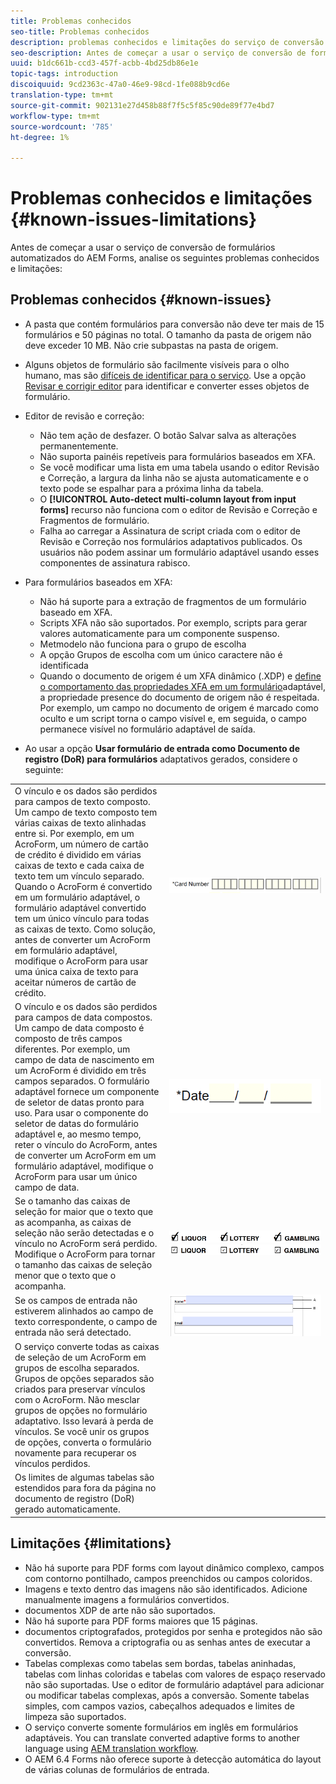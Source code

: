 ```yaml
---
title: Problemas conhecidos
seo-title: Problemas conhecidos
description: problemas conhecidos e limitações do serviço de conversão de formulários automatizados
seo-description: Antes de começar a usar o serviço de conversão de formulários automatizados do AEM Forms, saiba mais sobre os problemas conhecidos e as limitações do serviço
uuid: b1dc661b-ccd3-457f-acbb-4bd25db86e1e
topic-tags: introduction
discoiquuid: 9cd2363c-47a0-46e9-98cd-1fe088b9cd6e
translation-type: tm+mt
source-git-commit: 902131e27d458b88f7f5c5f85c90de89f77e4bd7
workflow-type: tm+mt
source-wordcount: '785'
ht-degree: 1%

---
```


# Problemas conhecidos e limitações {#known-issues-limitations}

Antes de começar a usar o serviço de conversão de formulários automatizados do AEM Forms, analise os seguintes problemas conhecidos e limitações:

## Problemas conhecidos {#known-issues}

* A pasta que contém formulários para conversão não deve ter mais de 15 formulários e 50 páginas no total. O tamanho da pasta de origem não deve exceder 10 MB. Não crie subpastas na pasta de origem.
* Alguns objetos de formulário são facilmente visíveis para o olho humano, mas são [difíceis de identificar para o serviço](styles-and-pattern-considerations-and-best-practices.md). Use a opção [Revisar e corrigir editor](review-correct-ui-edited.md) para identificar e converter esses objetos de formulário.
* Editor de revisão e correção:

   * Não tem ação de desfazer. O botão Salvar salva as alterações permanentemente.
   * Não suporta painéis repetíveis para formulários baseados em XFA.
   * Se você modificar uma lista em uma tabela usando o editor Revisão e Correção, a largura da linha não se ajusta automaticamente e o texto pode se espalhar para a próxima linha da tabela.
   * O **[!UICONTROL Auto-detect multi-column layout from input forms]** recurso não funciona com o editor de Revisão e Correção e Fragmentos de formulário.
   * Falha ao carregar a Assinatura de script criada com o editor de Revisão e Correção nos formulários adaptativos publicados. Os usuários não podem assinar um formulário adaptável usando esses componentes de assinatura rabisco.


* Para formulários baseados em XFA:
   * Não há suporte para a extração de fragmentos de um formulário baseado em XFA.
   * Scripts XFA não são suportados. Por exemplo, scripts para gerar valores automaticamente para um componente suspenso.
   * Metmodelo não funciona para o grupo de escolha
   * A opção Grupos de escolha com um único caractere não é identificada
   * Quando o documento de origem é um XFA dinâmico (.XDP) e [define o comportamento das propriedades XFA em um formulário](https://helpx.adobe.com/experience-manager/6-5/forms/using/xfa-api-supported-in-adaptive-form.html#supportedxfaelementsandtheirmappinginadaptiveformsbr)adaptável, a propriedade presence do documento de origem não é respeitada. Por exemplo, um campo no documento de origem é marcado como oculto e um script torna o campo visível e, em seguida, o campo permanece visível no formulário adaptável de saída.

* Ao usar a opção **Usar formulário de entrada como Documento de registro (DoR) para formulários** adaptativos gerados, considere o seguinte:

<table>
    <tr>
        <td>O vínculo e os dados são perdidos para campos de texto composto. Um campo de texto composto tem várias caixas de texto alinhadas entre si. Por exemplo, em um AcroForm, um número de cartão de crédito é dividido em várias caixas de texto e cada caixa de texto tem um vínculo separado. Quando o AcroForm é convertido em um formulário adaptável, o formulário adaptável convertido tem um único vínculo para todas as caixas de texto. Como solução, antes de converter um AcroForm em formulário adaptável, modifique o AcroForm para usar uma única caixa de texto para aceitar números de cartão de crédito.</td>
        <td><img  src="assets/creditCard_Composite.png"/>                                                            </td>
    </tr>
    <tr>
        <td>O vínculo e os dados são perdidos para campos de data compostos. Um campo de data composto é composto de três campos diferentes. Por exemplo, um campo de data de nascimento em um AcroForm é dividido em três campos separados. O formulário adaptável fornece um componente de seletor de datas pronto para uso. Para usar o componente do seletor de datas do formulário adaptável e, ao mesmo tempo, reter o vínculo do AcroForm, antes de converter um AcroForm em um formulário adaptável, modifique o AcroForm para usar um único campo de data.</td>
        <td><img  src="assets/CompositeDateField.png"/></td>
    </tr>
    <tr>
        <td>Se o tamanho das caixas de seleção for maior que o texto que as acompanha, as caixas de seleção não serão detectadas e o vínculo no AcroForm será perdido. Modifique o AcroForm para tornar o tamanho das caixas de seleção menor que o texto que o acompanha.</td>
        <td><img  src="assets/large-text-box.png"/><br/><img  src="assets/small-text-box.png"/></td>
    </tr>
    <tr>
        <td>Se os campos de entrada não estiverem alinhados ao campo de texto correspondente, o campo de entrada não será detectado.  </td>
        <td><img  src="assets/non-alingned-fields.png"/></td>
    </tr>
    <tr >
        <td>O serviço converte todas as caixas de seleção de um AcroForm em grupos de escolha separados. Grupos de opções separados são criados para preservar vínculos com o AcroForm. Não mesclar grupos de opções no formulário adaptativo. Isso levará à perda de vínculos. Se você unir os grupos de opções, converta o formulário novamente para recuperar os vínculos perdidos. </td>
        <td></td>
    </tr>
    <tr >
        <td>Os limites de algumas tabelas são estendidos para fora da página no documento de registro (DoR) gerado automaticamente. </td>
        <td></td>
    </tr>
</table>

## Limitações          {#limitations}

* Não há suporte para PDF forms com layout dinâmico complexo, campos com contorno pontilhado, campos preenchidos ou campos coloridos.
* Imagens e texto dentro das imagens não são identificados. Adicione manualmente imagens a formulários convertidos.
* documentos XDP de arte não são suportados.
* Não há suporte para PDF forms maiores que 15 páginas.
* documentos criptografados, protegidos por senha e protegidos não são convertidos. Remova a criptografia ou as senhas antes de executar a conversão.
* Tabelas complexas como tabelas sem bordas, tabelas aninhadas, tabelas com linhas coloridas e tabelas com valores de espaço reservado não são suportadas. Use o editor de formulário adaptável para adicionar ou modificar tabelas complexas, após a conversão. Somente tabelas simples, com campos vazios, cabeçalhos adequados e limites de limpeza são suportados.
* O serviço converte somente formulários em inglês em formulários adaptáveis. You can translate converted adaptive forms to another language using [AEM translation workflow](https://helpx.adobe.com/br/experience-manager/6-5/forms/using/using-aem-translation-workflow-to-localize-adaptive-forms.html).
* O AEM 6.4 Forms não oferece suporte à detecção automática do layout de várias colunas de formulários de entrada.

